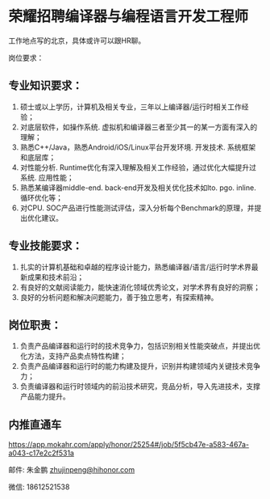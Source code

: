 # 荣耀招聘编译器与编程语言开发工程师

工作地点写的北京，具体或许可以跟HR聊。

岗位要求：

## 专业知识要求：

1. 硕士或以上学历，计算机及相关专业，三年以上编译器/运行时相关工作经验；
2. 对底层软件，如操作系统. 虚拟机和编译器三者至少其一的某一方面有深入的理解；
3. 熟悉C++/Java，熟悉Android/iOS/Linux平台开发环境. 开发技术. 系统框架和底层库；
4. 对性能分析. Runtime优化有深入理解及相关工作经验，通过优化大幅提升过系统. 应用性能；
5. 熟悉某编译器middle-end. back-end开发及相关优化技术如lto. pgo. inline. 循环优化等；
6. 对CPU. SOC产品进行性能测试评估，深入分析每个Benchmark的原理，并提出优化建议。

## 专业技能要求：

1. 扎实的计算机基础和卓越的程序设计能力，熟悉编译器/语言/运行时学术界最新成果和技术前沿；
2. 有良好的文献阅读能力，能快速消化领域优秀论文，对学术界有良好的洞察；
3. 良好的分析问题和解决问题能力，善于独立思考，有探索精神。

## 岗位职责：

1. 负责产品编译器和运行时的技术竞争力，包括识别相关性能突破点，并提出优化方法，支持产品卖点特性构建；
2. 负责产品编译器和运行时的能力构建及提升，识别并构建领域内关键技术竞争力；
3. 负责编译器和运行时领域内的前沿技术研究，竞品分析，导入先进技术，支撑产品能力提升。

## 内推直通车

https://app.mokahr.com/apply/honor/25254#/job/5f5cb47e-a583-467a-a043-c17e2c2f531a

邮件: 朱金鹏 zhujinpeng@hihonor.com

微信: 18612521538
